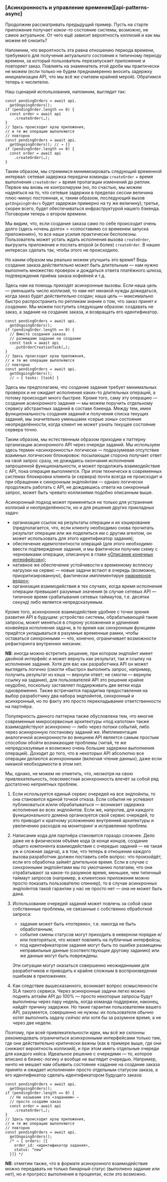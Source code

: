 ### [Асинхронность и управление временем][api-patterns-async]

Продолжим рассматривать предыдущий пример. Пусть на старте приложение получает *какое-то* состояние системы, возможно, не самое актуальное. От чего ещё зависит вероятность коллизий и как мы можем её снизить?

Напомним, что вероятность эта равна отношению периода времени, требуемого для получения актуального состояния к типичному периоду времени, за который пользователь перезапускает приложение и повторяет заказ. Повлиять на знаменатель этой дроби мы практически не можем (если только не будем преднамеренно вносить задержку инициализации API, что мы всё же считаем крайней мерой). Обратимся теперь к числителю.

Наш сценарий использования, напомним, выглядит так:

```
const pendingOrders = await api.
  getOngoingOrders();
if (pendingOrder.length == 0) {
  const order = await api
    .createOrder(…);
}
// Здесь происходит крэш приложения,
// и те же операции выполняются
// повторно
const pendingOrders = await api.
  getOngoingOrders(); // → []
if (pendingOrder.length == 0) {
  const order = await api
    .createOrder(…);
}
```

Таким образом, мы стремимся минимизировать следующий временной интервал: сетевая задержка передачи команды `createOrder` + время выполнения `createOrder` + время пропагации изменений до реплик. Первое мы вновь не контролируем (но, по счастью, мы можем надеяться на то, что сетевые задержки в пределах сессии величина плюс-минус постоянная, и, таким образом, последующий вызов `getOngoingOrders` будет задержан примерно на ту же величину); третье, скорее всего, будет обеспечиваться инфраструктурой нашего бэкенда. Поговорим теперь о втором времени.

Мы видим, что, если создание заказа само по себе происходит очень долго (здесь «очень долго» = «сопоставимо со временем запуска приложения»), то все наши усилия практически бесполезны. Пользователь может устать ждать исполнения вызова `createOrder`, выгрузить приложение и послать второй (и более) `createOrder`. В наших интересах сделать так, чтобы этого не происходило.

Но каким образом мы реально можем улучшить это время? Ведь создание заказа *действительно* может быть длительным — нам нужно выполнить множество проверок и дождаться ответа платёжного шлюза, подтверждения приёма заказа кофейней и т.д.

Здесь нам на помощь приходят асинхронные вызовы. Если наша цель — уменьшить число коллизий, то нам нет никакой нужды дожидаться, когда заказ будет *действительно* создан; наша цель — максимально быстро распространить по репликам знание о том, что заказ *принят к созданию*. Мы можем поступить следующим образом: создавать не заказ, а задание на создание заказа, и возвращать его идентификатор.

```
const pendingOrders = await api.
  getOngoingOrders();
if (pendingOrder.length == 0) {
  // Вместо создания заказа
  // размещаем задание на создание
  const task = await api
    .putOrderCreationTask(…);
}
// Здесь происходит крэш приложения,
// и те же операции выполняются
// повторно
const pendingOrders = await api.
  getOngoingOrders(); 
  // → { tasks: [task] }
```

Здесь мы предполагаем, что создание задания требует минимальных проверок и не ожидает исполнения каких-то длительных операций, а потому происходит много быстрее. Кроме того, саму эту операцию — создание асинхронного задания — мы можем поручить отдельному сервису абстрактных заданий в составе бэкенда. Между тем, имея функциональность создания заданий и получения списка текущих заданий, мы значительно уменьшаем «серые зоны» состояния неопределённости, когда клиент не может узнать текущее состояние сервера точно.

Таким образом, мы естественным образом приходим к паттерну организации асинхронного API через очереди заданий. Мы используем здесь термин «асинхронность» логически — подразумевая отсутствие взаимных *логических* блокировок: посылающая сторона получает ответ на свой запрос сразу, не дожидаясь окончания исполнения запрошенной функциональности, и может продолжать взаимодействие с API, пока операция выполняется. При этом технически в современных системах блокировки клиента (и сервера) почти всегда не происходит и при обращении к синхронным эндпойнтам — однако логически продолжать работать с API, не дождавшись ответа на синхронный запрос, может быть чревато коллизиями подобно описанным выше.

Асинхронный подход может применяться не только для устранения коллизий и неопределённости, но и для решения других прикладных задач:
  * организация ссылок на результаты операции и их кэширование (предполагается, что, если клиенту необходимо снова прочитать результат операции или же поделиться им с другим агентом, он может использовать для этого идентификатор задания);
  * обеспечение идемпотентности операций (для этого необходимо ввести подтверждение задания, и мы фактически получим схему с черновиками операции, описанную в главе [«Описание конечных интерфейсов»](#api-design-describing-interfaces));
  * нативное же обеспечение устойчивости к временному всплеску нагрузки на сервис — новые задачи встают в очередь (возможно, приоритизированную), фактически имплементируя [«маркерное ведро»](https://en.wikipedia.org/wiki/Token_bucket);
  * организация взаимодействия в тех случаях, когда время исполнения операции превышает разумные значения (в случае сетевых API — типичное время срабатывания сетевых таймаутов, т.е. десятки секунд) либо является непредсказуемым.

Кроме того, асихнронное взаимодействие удобнее с точки зрения развития API в будущем: устройство системы, обрабатывающей такие запросы, может меняться в сторону усложнения и удлинения конвейера исполнения задачи, в то время как синхронным функциям придётся укладываться в разумные временные рамки, чтобы оставаться синхронными — что, конечно, ограничивает возможности рефакторинга внутренних механик.

**NB**: иногда можно встретить решение, при котором эндпойнт имеет двойной интерфейс и может вернуть как результат, так и ссылку на исполнение задания. Хотя для вас как разработчика API он может выглядеть логично (смогли «быстро» выполнить запрос, например, получить результат из кэша — вернули ответ; не смогли — вернули ссылку на задание), для пользователей API это решение крайне неудобно, поскольку заставляет поддерживать две ветки кода одновременно. Также встречается парадигма предоставления на выбор разработчику два набора эндпойнтов, синхронный и асинхронный, но по факту это просто перекладывание ответственности на партнёра.

Популярность данного паттерна также обусловлена тем, что многие современные микросервисные архитектуры «под капотом» также взаимодействуют асинхронно — либо через потоки событий, либо через асинхронную постановку заданий же. Имплементация аналогичной асинхронности во внешнем API является самым простым способом обойти возникающие проблемы (читай, те же непредсказуемые и возможно очень большие задержки выполнения операций). Доходит до того, что в некоторых API абсолютно все операции делаются асинхронными (включая чтение данных), даже если никакой необходимости в этом нет.

Мы, однако, не можем не отметить, что, несмотря на свою привлекательность, повсеместная асинхронность влечёт за собой ряд достаточно неприятных проблем.

  1. Если используется единый сервис очередей на все эндпойнты, то она становится единой точкой отказа. Если события не успевают публиковаться и/или обрабатываться — возникает задержка исполнения во всех эндпойнтов. Если же, напротив, для каждого функционального домена организуется свой сервис очередей, то это приводит к кратному усложнению внутренней архитектуры и увеличению расходов на мониторинг и исправление проблем.
  2. Написание кода для партнёра становится гораздо сложнее. Дело даже не в физическом объёме кода (в конце концов, создание общего компонента взаимодействия с очередью заданий — не такая уж и сложная задача), а в том, что теперь в отношении каждого вызова разработчик должен поставить себе вопрос: что произойдёт, если его обработка займёт длительное время. Если в случае с синхронными эндпойнтами мы по умолчанию полагаем, что они отрабатывают за какое-то разумное время, меньшее, чем типичный таймаут запросов (например, в клиентских приложения можно просто показать пользователю спиннер), то в случае асинхронных эндпойнтов такой гарантии у нас не просто нет — она не может быть дана.
  3. Использование очередей заданий может повлечь за собой свои собственные проблемы, не связанные с собственно обработкой запроса:
      * задание может быть «потеряно», т.е. никогда не быть обработанным;
      * события смены статусов могут приходить в неверном порядке и/или повторяться, что может повлиять на публичные интерфейсы;
      * под идентификатором задания могут быть по ошибке размещены неправильные данные (соответствующие другому заданию) или же данные могут быть повреждены.

      Эти ситуации могут оказаться совершенно неожиданными для разработчиков и приводить к крайне сложным в воспроизведении ошибкам в приложениях.
  4. Как следствие вышесказанного, возникает вопрос осмысленности SLA такого сервиса. Через асинхронные задачи легко можно поднять аптайм API до 100% — просто некоторые запросы будут выполнены через пару недель, когда команда поддержки, наконец, найдёт причину задержки. Но такие гарантии пользователям вашего API, разумеется, совершенно не нужны: их пользователи обычно хотят выполнить задачу *сейчас* или хотя бы за разумное время, а не через две недели.

Поэтому, при всей привлекательности идеи, мы всё же склонны рекомендовать ограничиться асинхронными интерфейсами только там, где они действительно критически важны (как в примере выше, где они снижают вероятность коллизий), и при этом иметь отдельные очереди для каждого кейса. Идеальное решение с очередями — то, которое вписано в бизнес-логику и вообще не выглядит очередью. Например, ничто не мешает нам объявить состояние «задание на создание заказа принято и ожидает исполнения» просто отдельным статусом заказа, а его идентификатор сделать идентификатором будущего заказа:

```
const pendingOrders = await api.
  getOngoingOrders();
if (pendingOrder.length == 0) {
  // Не называем это «заданием» —
  // просто создаём заказ
  const order = await api
    .createOrder(…);
}
// Здесь происходит крэш приложения,
// и те же операции выполняются
// повторно
const pendingOrders = await api.
  getOngoingOrders(); 
  /* → { orders: [{
    order_id: <идентификатор задания>,
    status: "new"
  }]} */
```

**NB**: отметим также, что в формате асинхронного взаимодействия можно передавать не только бинарный статус (выполнено задание или нет), но и прогресс выполнения в процентах, если это возможно.